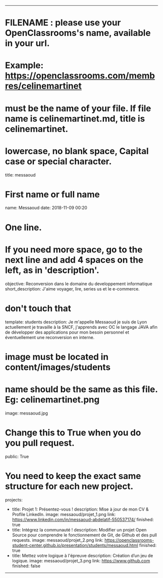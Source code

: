 ---

# FILENAME : please use your OpenClassrooms's name, available in your url.
# Example: https://openclassrooms.com/membres/celinemartinet
# must be the name of your file. If file name is celinemartinet.md, title is celinemartinet.
# lowercase, no blank space, Capital case or special character.
title: messaoud

# First name or full name
name: Messaoud
date: 2018-11-09 00:20

# One line.
# If you need more space, go to the next line and add 4 spaces on the left, as in 'description'.
objective: Reconversion dans le domaine du developpement informatique 
short_description: J'aime voyager, lire, series us et le e-commerce. 

# don't touch that
template: students
description:
    Je m'appelle Messaoud je suis de Lyon actuellement je travaille à la SNCF, j'apprends avec OC le langage JAVA
    afin de développer des applications pour mon besoin personnel et éventuellement une reconversion en interne.

# image must be located in content/images/students
# name should be the same as this file. Eg: celinemartinet.png
image: messaoud.jpg

# Change this to True when you do you pull request.
public: True

# You need to keep the exact same structure for each new project.
projects:
  - title: Projet 1: Présentez-vous !
    description: Mise à jour de mon CV & Profile LinkedIn.
    image: messaoud/projet_1.png
    link: https://www.linkedin.com/in/messaoud-abdelatif-550537174/
    finished: true
  - title: Intégrez la communauté !
    description: Modifier un projet Open Source pour comprendre le fonctionnement de Git, de Github et des pull requests. 
    image: messaoud/projet_2.png
    link: https://openclassrooms-student-center.github.io/presentation/students/messaoud.html
    finished: true
  - title: Mettez votre logique à l'épreuve
    description: Création d’un jeu de logique.
    image: messaoud/projet_3.png
    link: https://www.github.com
    finished: false
---